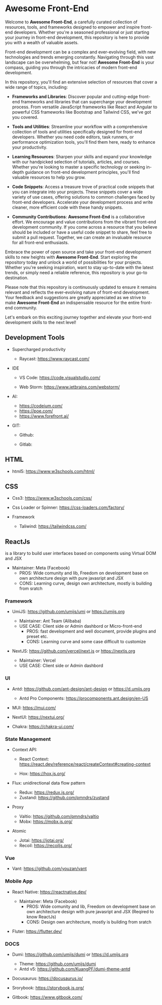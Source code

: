 # Awesome Front-End

Welcome to **Awesome Front-End**, a carefully curated collection of resources, tools, and frameworks designed to empower and inspire front-end developers. Whether you're a seasoned professional or just starting your journey in front-end development, this repository is here to provide you with a wealth of valuable assets.

Front-end development can be a complex and ever-evolving field, with new technologies and trends emerging constantly. Navigating through this vast landscape can be overwhelming, but fear not! **Awesome Front-End** is your compass, guiding you through the intricacies of modern front-end development.

In this repository, you'll find an extensive selection of resources that cover a wide range of topics, including:

- **Frameworks and Libraries**: Discover popular and cutting-edge front-end frameworks and libraries that can supercharge your development process. From versatile JavaScript frameworks like React and Angular to powerful CSS frameworks like Bootstrap and Tailwind CSS, we've got you covered.

- **Tools and Utilities**: Streamline your workflow with a comprehensive collection of tools and utilities specifically designed for front-end developers. Whether you need code editors, task runners, or performance optimization tools, you'll find them here, ready to enhance your productivity.

- **Learning Resources**: Sharpen your skills and expand your knowledge with our handpicked selection of tutorials, articles, and courses. Whether you're looking to master a specific technology or seeking in-depth guidance on front-end development principles, you'll find valuable resources to help you grow.

- **Code Snippets**: Access a treasure trove of practical code snippets that you can integrate into your projects. These snippets cover a wide variety of use cases, offering solutions to common challenges faced by front-end developers. Accelerate your development process and write cleaner, more efficient code with these handy snippets.

- **Community Contributions**: **Awesome Front-End** is a collaborative effort. We encourage and value contributions from the vibrant front-end development community. If you come across a resource that you believe should be included or have a useful code snippet to share, feel free to submit a pull request. Together, we can create an invaluable resource for all front-end enthusiasts.

Embrace the power of open source and take your front-end development skills to new heights with **Awesome Front-End**. Start exploring the repository today and unlock a world of possibilities for your projects. Whether you're seeking inspiration, want to stay up-to-date with the latest trends, or simply need a reliable reference, this repository is your go-to destination.

Please note that this repository is continuously updated to ensure it remains relevant and reflects the ever-evolving nature of front-end development. Your feedback and suggestions are greatly appreciated as we strive to make **Awesome Front-End** an indispensable resource for the entire front-end community.

Let's embark on this exciting journey together and elevate your front-end development skills to the next level!

## Development Tools

- Supercharged productivity
  
   - Raycast: https://www.raycast.com/
 
- IDE
  
  - VS Code: https://code.visualstudio.com/
 
  - Web Storm: https://www.jetbrains.com/webstorm/

- AI:
  - https://codeium.com/
  - https://poe.com/
  - https://www.forefront.ai/

- GIT:

  - Github:
    
  - Gitlab:

## HTML
  - html5: https://www.w3schools.com/html/

## CSS
 - Css3: https://www.w3schools.com/css/
 - Css Loader or Spinner: https://css-loaders.com/factory/

 - Framework

   - Taliwind: https://tailwindcss.com/


## ReactJs
  is a library to build user interfaces based on components using Virtual DOM and JSX
- Maintainer: Meta (Facebook)
    - PROS: Wide comunity and lib, Freedom on development base on own architecture design with pure javasript and JSX
    - CONS: Learning curve, design own architecture, mostly is building from sratch

### Framework
- UmiJS: https://github.com/umijs/umi or https://umijs.org
  - Maintainer: Ant Team (Alibaba) 
  - USE CASE: Client side or Admin dashbord or Micro-front-end
    - PROS: fast development and well document, provide plugins and preset etc.
    - CONS: Learning curve and some case difficult to customize

- NextJS: https://github.com/vercel/next.js or https://nextjs.org
  - Maintainer: Vercel 
  - USE CASE: Client side or Admin dashbord

### UI 
- Antd: https://github.com/ant-design/ant-design or https://d.umijs.org
  - Antd Pro Components: https://procomponents.ant.design/en-US

- MUI: https://mui.com/

- NextUI: https://nextui.org/

- Chakra: https://chakra-ui.com/

### State Management

- Context API: 

  - React Context: https://react.dev/reference/react/createContext#creating-context
    
  - Hox: https://hox.js.org/

- Flux: unidirectional data flow pattern

   - Redux: https://redux.js.org/
   - Zustand: https://github.com/pmndrs/zustand

- Proxy

   - Valtio: https://github.com/pmndrs/valtio
   - Mobx: https://mobx.js.org/

- Atomic

  - Jotai: https://jotai.org/
  - Recoil: https://recoiljs.org/

### Vue
  - Vant: https://github.com/youzan/vant

### Mobile App

- React Native: https://reactnative.dev/
  - Maintainer: Meta (Facebook)
    - PROS: Wide comunity and lib, Freedom on development base on own architecture design with pure javasript and JSX (Reqired to know ReactJs)
    - CONS: Design own architecture, mostly is building from sratch

- Fluter: https://flutter.dev/

### DOCS

- Dumi: https://github.com/umijs/dumi or https://d.umijs.org
   - Theme: https://github.com/umijs/dumi
    - Antd v5: https://github.com/KuangPF/dumi-theme-antd

- Docusaurus: https://docusaurus.io/

- Srorybook: https://storybook.js.org/

- Gitbook: https://www.gitbook.com/
